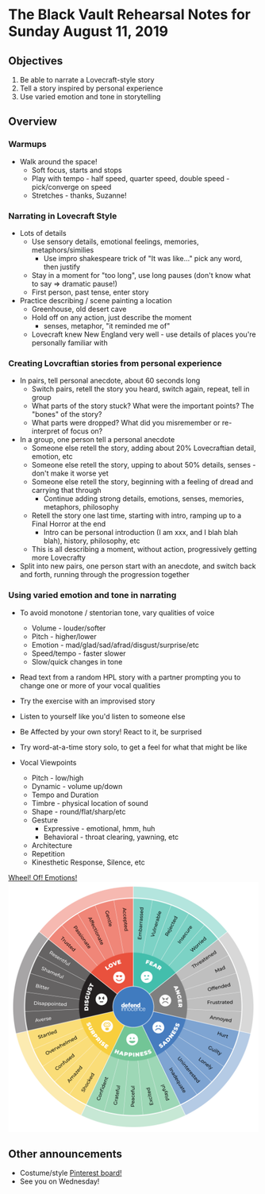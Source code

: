 # The Black Vault Rehearsal Notes for Sunday August 11, 2019

## Objectives

1. Be able to narrate a Lovecraft-style story
2. Tell a story inspired by personal experience
3. Use varied emotion and tone in storytelling

## Overview

### Warmups

* Walk around the space!
  * Soft focus, starts and stops
  * Play with tempo - half speed, quarter speed, double speed - pick/converge on speed
  * Stretches - thanks, Suzanne!

### Narrating in Lovecraft Style

* Lots of details
  * Use sensory details, emotional feelings, memories, metaphors/similies
    * Use impro shakespeare trick of "It was like..." pick any word, then justify
  * Stay in a moment for "too long", use long pauses (don't know what to say => dramatic pause!)
  * First person, past tense, enter story
* Practice describing / scene painting a location
  * Greenhouse, old desert cave
  * Hold off on any action, just describe the moment
    - senses, metaphor, "it reminded me of"
  * Lovecraft knew New England very well - use details of places you're personally familiar with

### Creating Lovcraftian stories from personal experience

* In pairs, tell personal anecdote, about 60 seconds long
  * Switch pairs, retell the story you heard, switch again, repeat, tell in group
  * What parts of the story stuck? What were the important points? The "bones" of the story?
  * What parts were dropped? What did you misremember or re-interpret of focus on?
* In a group, one person tell a personal anecdote
  * Someone else retell the story, adding about 20% Lovecraftian detail, emotion, etc
  * Someone else retell the story, upping to about 50% details, senses - don't make it worse yet
  * Someone else retell the story, beginning with a feeling of dread and carrying that through
    * Continue adding strong details, emotions, senses, memories, metaphors, philosophy
  * Retell the story one last time, starting with intro, ramping up to a Final Horror at the end
    * Intro can be personal introduction (I am xxx, and I blah blah blah), history, philosophy, etc
  * This is all describing a moment, without action, progressively getting more Lovecrafty
* Split into new pairs, one person start with an anecdote, and switch back and forth, running through the progression together

### Using varied emotion and tone in narrating

* To avoid monotone / stentorian tone, vary qualities of voice 
  * Volume - louder/softer
  * Pitch - higher/lower
  * Emotion - mad/glad/sad/afrad/disgust/surprise/etc
  * Speed/tempo - faster slower
  * Slow/quick changes in tone
* Read text from a random HPL story with a partner prompting you to change one or more of your vocal qualities
* Try the exercise with an improvised story
* Listen to yourself like you'd listen to someone else
* Be Affected by your own story! React to it, be surprised
* Try word-at-a-time story solo, to get a feel for what that might be like

* Vocal Viewpoints
  * Pitch - low/high
  * Dynamic - volume up/down
  * Tempo and Duration
  * Timbre - physical location of sound
  * Shape - round/flat/sharp/etc
  * Gesture
    * Expressive - emotional, hmm, huh
    * Behavioral - throat clearing, yawning, etc
  * Architecture
  * Repetition
  * Kinesthetic Response, Silence, etc

[Wheel! Of! Emotions!](../assets/EmotionWheel.png)
![Emotion Wheel](../assets/EmotionWheel.png)

## Other announcements

* Costume/style [Pinterest board!](https://pin.it/cqz5kqjkbpq6tp)
* See you on Wednesday!
